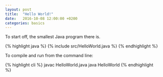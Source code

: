 ```yaml
---
layout: post
title:  "Hello World!"
date:   2016-10-08 12:00:00 +0200
categories: basics
---
```


To start off, the smallest Java program there is.

{% highlight java %}
{% include src/HelloWorld.java %}
{% endhighlight %}

To compile and run from the command line:

{% highlight cli %}
  javac HelloWorld.java
  java HelloWorld
{% endhighlight %}
